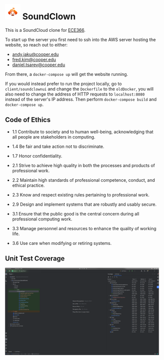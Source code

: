 # <img src="soundclown.png" alt="Image Alt Text" width="50" height="50"> SoundClown 

This is a SoundCloud clone for [ECE366](https://cooper.edu/engineering/courses/electrical-and-computer-engineering-undergraduate/ece-366).

To start up the  server you first need to ssh into the AWS server hosting the website, so reach out to either:
- andy.jaku@cooper.edu
- fred.kim@cooper.edu
- daniel.tsarev@cooper.edu

From there, a `docker-compose up` will get the website running.

If you would instead prefer to run the project locally, go to `client/soundclownui` and change the `Dockerfile` to the `oldDocker`, you will also need to change the address of HTTP requests to `localhost:8080` instead of the server's IP address. Then perform `docker-compose build` and `docker-compose up`.

## Code of Ethics 
- 1.1 Contribute to society and to human well-being, acknowledging that all people are stakeholders in computing.

- 1.4 Be fair and take action not to discriminate.

- 1.7 Honor confidentiality.

- 2.1 Strive to achieve high quality in both the processes and products of professional work.

- 2.2 Maintain high standards of professional competence, conduct, and ethical practice.

- 2.3 Know and respect existing rules pertaining to professional work.

- 2.9 Design and implement systems that are robustly and usably secure.

- 3.1 Ensure that the public good is the central concern during all professional computing work.
 
- 3.3 Manage personnel and resources to enhance the quality of working life.

- 3.6 Use care when modifying or retiring systems.

## Unit Test Coverage
![Image Alt Text](test-coverage.png)